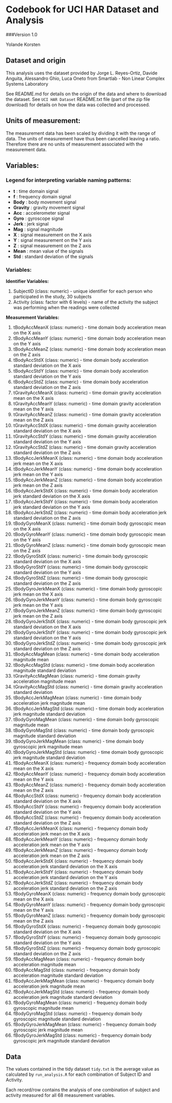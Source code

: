 # Codebook for UCI HAR Dataset and Analysis
###Version 1.0

Yolande Korsten


## Dataset and origin

This analysis uses the dataset provided by Jorge L. Reyes-Ortiz, Davide Anguita, 
Alessandro Ghio, Luca Oneto from Smartlab - Non Linear Complex Systems Laboratory

See README.md for details on the origin of the data and where to download the dataset.
See `UCI HAR Dataset` README.txt file (part of the zip file download) for details on how 
the data was collected and processed.

## Units of measurement:

The measurement data has been scaled by dividing it with the range of data.  The units of measurement have 
thus been cancelled leaving a ratio.  Therefore there are no units of measurement associated with the 
measurement data.

  
## Variables:

### Legend for interpreting variable naming patterns:
* **t** : time domain signal
* **f** : frequency domain signal
* **Body** : body movement signal
* **Gravity** : gravity movement signal
* **Acc** : accelerometer signal
* **Gyro** : gyroscope signal
* **Jerk** : jerk signal
* **Mag** : signal magnitude
* **X** : signal measurement on the X axis
* **Y** : signal measurement on the Y axis
* **Z** : signal measurement on the Z axis
* **Mean** : mean value of the signals
* **Std** : standard deviation of the signals

### Variables:

**Identifier Variables:**

1. SubjectID (class: numeric) - unique identifier for each person who participated in the study, 30 subjects
2. Activity (class: factor with 6 levels) - name of the activity the subject was performing when the readings were collected 


**Measurement Variables:**

1. tBodyAccMeanX (class: numeric) - time domain body acceleration mean on the X axis
2. tBodyAccMeanY (class: numeric) - time domain body acceleration mean on the Y axis
3. tBodyAccMeanZ (class: numeric) - time domain body acceleration mean on the Z axis
4. tBodyAccStdX (class: numeric) - time domain body acceleration standard deviation on the X axis
5. tBodyAccStdY (class: numeric) - time domain body acceleration standard deviation on the Y axis
6. tBodyAccStdZ (class: numeric) - time domain body acceleration standard deviation on the Z axis
7. tGravityAccMeanX (class: numeric) - time domain gravity acceleration mean on the X axis
8. tGravityAccMeanY (class: numeric) - time domain gravity acceleration mean on the Y axis
9. tGravityAccMeanZ (class: numeric) - time domain gravity acceleration mean on the Z axis
10. tGravityAccStdX (class: numeric) - time domain gravity acceleration standard deviation on the X axis
11. tGravityAccStdY (class: numeric) - time domain gravity acceleration standard deviation on the Y axis
12. tGravityAccStdZ (class: numeric) - time domain gravity acceleration standard deviation on the Z axis
13. tBodyAccJerkMeanX (class: numeric) - time domain body acceleration jerk mean on the X axis
14. tBodyAccJerkMeanY (class: numeric) - time domain body acceleration jerk mean on the Y axis
15. tBodyAccJerkMeanZ (class: numeric) - time domain body acceleration jerk mean on the Z axis
16. tBodyAccJerkStdX (class: numeric) - time domain body acceleration jerk standard deviation on the X axis
17. tBodyAccJerkStdY (class: numeric) - time domain body acceleration jerk standard deviation on the Y axis
18. tBodyAccJerkStdZ (class: numeric) - time domain body acceleration jerk standard deviation on the Z axis
19. tBodyGyroMeanX (class: numeric) - time domain body gyroscopic mean on the X axis
20. tBodyGyroMeanY (class: numeric) - time domain body gyroscopic mean on the Y axis
21. tBodyGyroMeanZ (class: numeric) - time domain body gyroscopic mean on the Z axis
22. tBodyGyroStdX (class: numeric) - time domain body gyroscopic standard deviation on the X axis
23. tBodyGyroStdY (class: numeric) - time domain body gyroscopic standard deviation on the Y axis
24. tBodyGyroStdZ (class: numeric) - time domain body gyroscopic standard deviation on the Z axis
25. tBodyGyroJerkMeanX (class: numeric) - time domain body gyroscopic jerk mean on the X axis
26. tBodyGyroJerkMeanY (class: numeric) - time domain body gyroscopic jerk mean on the Y axis
27. tBodyGyroJerkMeanZ (class: numeric) - time domain body gyroscopic jerk mean on the Z axis
28. tBodyGyroJerkStdX (class: numeric) - time domain body gyroscopic jerk standard deviation on the X axis
29. tBodyGyroJerkStdY (class: numeric) - time domain body gyroscopic jerk standard deviation on the Y axis
30. tBodyGyroJerkStdZ (class: numeric) - time domain body gyroscopic jerk standard deviation on the Z axis
31. tBodyAccMagMean (class: numeric) - time domain body acceleration magnitude mean
32. tBodyAccMagStd (class: numeric) - time domain body acceleration magnitude standard deviation
33. tGravityAccMagMean (class: numeric) - time domain gravity acceleration magnitude mean
34. tGravityAccMagStd (class: numeric) - time domain gravity acceleration standard deviation
35. tBodyAccJerkMagMean (class: numeric) - time domain body acceleration jerk magnitude mean
36. tBodyAccJerkMagStd (class: numeric) - time domain body acceleration jerk magnitude standard deviation
37. tBodyGyroMagMean (class: numeric) - time domain body gyroscopic magnitude mean
38. tBodyGyroMagStd (class: numeric) - time domain body gyroscopic magnitude standard deviation
39. tBodyGyroJerkMagMean (class: numeric) - time domain body gyroscopic jerk magnitude mean
40. tBodyGyroJerkMagStd (class: numeric) - time domain body gyroscopic jerk magnitude standard deviation
41. fBodyAccMeanX (class: numeric) - frequency domain body acceleration mean on the X axis
42. fBodyAccMeanY (class: numeric) - frequency domain body acceleration mean on the Y axis
43. fBodyAccMeanZ (class: numeric) - frequency domain body acceleration mean on the Z axis
44. fBodyAccStdX (class: numeric) - frequency domain body acceleration standard deviation on the X axis
45. fBodyAccStdY (class: numeric) - frequency domain body acceleration standard deviation on the Y axis
46. fBodyAccStdZ (class: numeric) - frequency domain body acceleration standard deviation on the Z axis
47. fBodyAccJerkMeanX (class: numeric) - frequency domain body acceleration jerk mean on the X axis
48. fBodyAccJerkMeanY (class: numeric) - frequency domain body acceleration jerk mean on the Y axis
49. fBodyAccJerkMeanZ (class: numeric) - frequency domain body acceleration jerk mean on the Z axis
50. fBodyAccJerkStdX (class: numeric) - frequency domain body acceleration jerk standard deviation on the X axis
51. fBodyAccJerkStdY (class: numeric) - frequency domain body acceleration jerk standard deviation on the Y axis
52. fBodyAccJerkStdZ (class: numeric) - frequency domain body acceleration jerk standard deviation on the Z axis
53. fBodyGyroMeanX (class: numeric) - frequency domain body gyroscopic mean on the X axis
54. fBodyGyroMeanY (class: numeric) - frequency domain body gyroscopic mean on the Y axis
55. fBodyGyroMeanZ (class: numeric) - frequency domain body gyroscopic mean on the Z axis
56. fBodyGyroStdX (class: numeric) - frequency domain body gyroscopic standard deviation on the X axis
57. fBodyGyroStdY (class: numeric) - frequency domain body gyroscopic standard deviation on the Y axis
58. fBodyGyroStdZ (class: numeric) - frequency domain body gyroscopic standard deviation on the Z axis
59. fBodyAccMagMean (class: numeric) - frequency domain body acceleration magnitude mean
60. fBodyAccMagStd (class: numeric) - frequency domain body acceleration magnitude standard deviation
61. fBodyAccJerkMagMean (class: numeric) - frequency domain body acceleration jerk magnitude mean
62. fBodyAccJerkMagStd (class: numeric) - frequency domain body acceleration jerk magnitude standard deviation
63. fBodyGyroMagMean (class: numeric) - frequency domain body gyroscopic magnitude mean
64. fBodyGyroMagStd (class: numeric) - frequency domain body gyroscopic magnitude standard deviation
65. fBodyGyroJerkMagMean (class: numeric) - frequency domain body gyroscopic jerk magnitude mean
66. fBodyGyroJerkMagStd (class: numeric) - frequency domain body gyroscopic jerk magnitude standard deviation


## Data


The values contained in the tidy dataset `tidy.txt` is the average value as calculated by `run_analysis.R` for
each combination of Subject ID and Activity.

Each record/row contains the analysis of one combination of subject and activity measured for all 68 measurement 
variables.

